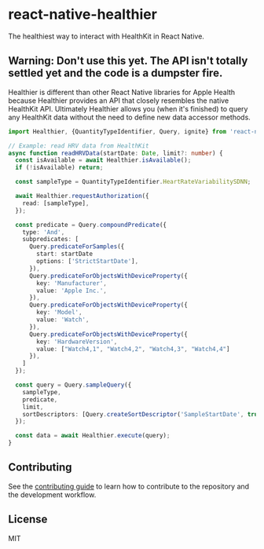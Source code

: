 # react-native-healthier

The healthiest way to interact with HealthKit in React Native.

## Warning: Don't use this yet. The API isn't totally settled yet and the code is a dumpster fire.

Healthier is different than other React Native libraries for Apple Health because Healthier provides an API that closely resembles the native HealthKit API. Ultimately Healthier allows you (when it's finished) to query any HealthKit data without the need to define new data accessor methods.

```TypeScript
import Healthier, {QuantityTypeIdentifier, Query, ignite} from 'react-native-healthier';

// Example: read HRV data from HealthKit
async function readHRVData(startDate: Date, limit?: number) {
  const isAvailable = await Healthier.isAvailable();
  if (!isAvailable) return;

  const sampleType = QuantityTypeIdentifier.HeartRateVariabilitySDNN;

  await Healthier.requestAuthorization({
    read: [sampleType],
  });

  const predicate = Query.compoundPredicate({
    type: 'And', 
    subpredicates: [
      Query.predicateForSamples({
        start: startDate
        options: ['StrictStartDate'],
      }),
      Query.predicateForObjectsWithDeviceProperty({
        key: 'Manufacturer',
        value: 'Apple Inc.',
      }),
      Query.predicateForObjectsWithDeviceProperty({
        key: 'Model',
        value: 'Watch',
      }),
      Query.predicateForObjectsWithDeviceProperty({
        key: 'HardwareVersion',
        value: ["Watch4,1", "Watch4,2", "Watch4,3", "Watch4,4"]
      }),
    ]
  });

  const query = Query.sampleQuery({
    sampleType,
    predicate,
    limit, 
    sortDescriptors: [Query.createSortDescriptor('SampleStartDate', true)],
  });

  const data = await Healthier.execute(query);
}
```

## Contributing

See the [contributing guide](CONTRIBUTING.md) to learn how to contribute to the repository and the development workflow.

## License

MIT
